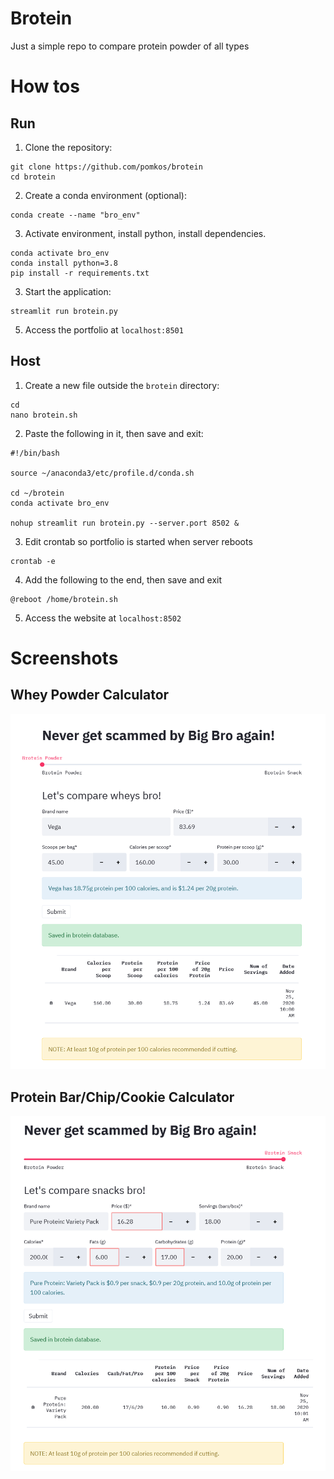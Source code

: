 # Brotein
Just a simple repo to compare protein powder of all types


# How tos
## Run

1. Clone the repository:
```
git clone https://github.com/pomkos/brotein
cd brotein
```

2. Create a conda environment (optional):

```
conda create --name "bro_env"
```

3. Activate environment, install python, install dependencies.

```
conda activate bro_env
conda install python=3.8
pip install -r requirements.txt
```
3. Start the application:
```
streamlit run brotein.py
```
5. Access the portfolio at `localhost:8501`

## Host

1. Create a new file outside the `brotein` directory:

```
cd
nano brotein.sh
```

2. Paste the following in it, then save and exit:

```
#!/bin/bash

source ~/anaconda3/etc/profile.d/conda.sh

cd ~/brotein
conda activate bro_env

nohup streamlit run brotein.py --server.port 8502 &
```

3. Edit crontab so portfolio is started when server reboots

```
crontab -e
```

4. Add the following to the end, then save and exit

```
@reboot /home/brotein.sh
```

5. Access the website at `localhost:8502`

# Screenshots

## Whey Powder Calculator
<img src="https://github.com/pomkos/brotein/blob/master/brotein_pro.png" width="620">

## Protein Bar/Chip/Cookie Calculator
<img src="https://github.com/pomkos/brotein/blob/master/brotein_snack.png" width="620">

